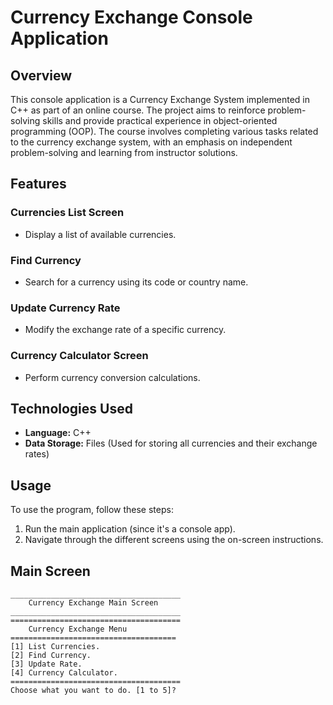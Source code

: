 # Currency Exchange Console Application

## Overview

This console application is a Currency Exchange System implemented in C++ as part of an online course. The project aims to reinforce problem-solving skills and provide practical experience in object-oriented programming (OOP). The course involves completing various tasks related to the currency exchange system, with an emphasis on independent problem-solving and learning from instructor solutions.

## Features

### Currencies List Screen
- Display a list of available currencies.

### Find Currency
- Search for a currency using its code or country name.

### Update Currency Rate
- Modify the exchange rate of a specific currency.

### Currency Calculator Screen
- Perform currency conversion calculations.

## Technologies Used

- **Language:** C++
- **Data Storage:** Files (Used for storing all currencies and their exchange rates)

## Usage

To use the program, follow these steps:

1. Run the main application (since it's a console app).
2. Navigate through the different screens using the on-screen instructions.

## Main Screen

```
______________________________________
    Currency Exchange Main Screen
______________________________________
======================================
    Currency Exchange Menu
=====================================
[1] List Currencies.
[2] Find Currency.
[3] Update Rate.
[4] Currency Calculator.
======================================
Choose what you want to do. [1 to 5]?
```
